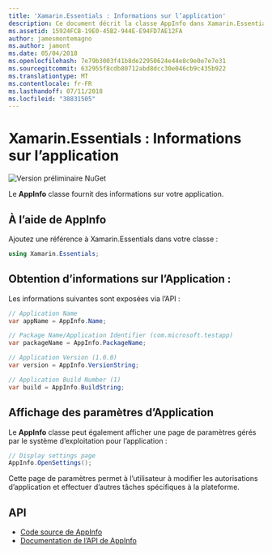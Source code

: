```yaml
---
title: 'Xamarin.Essentials : Informations sur l’application'
description: Ce document décrit la classe AppInfo dans Xamarin.Essentials, qui fournit des informations relatives à votre application. Par exemple, il expose le nom de l’application et la version.
ms.assetid: 15924FCB-19E0-45B2-944E-E94FD7AE12FA
author: jamesmontemagno
ms.author: jamont
ms.date: 05/04/2018
ms.openlocfilehash: 7e79b3003f41b8de22950624e44e8c9e0e7e7e31
ms.sourcegitcommit: 632955f8cdb80712abd8dcc30e046cb9c435b922
ms.translationtype: MT
ms.contentlocale: fr-FR
ms.lasthandoff: 07/11/2018
ms.locfileid: "38831505"
---
```

# <a name="xamarinessentials-app-information"></a>Xamarin.Essentials : Informations sur l’application

![Version préliminaire NuGet](~/media/shared/pre-release.png)

Le **AppInfo** classe fournit des informations sur votre application.

## <a name="using-appinfo"></a>À l’aide de AppInfo

Ajoutez une référence à Xamarin.Essentials dans votre classe :

```csharp
using Xamarin.Essentials;
```

## <a name="obtaining-application-information"></a>Obtention d’informations sur l’Application :

Les informations suivantes sont exposées via l’API :

```csharp
// Application Name
var appName = AppInfo.Name;

// Package Name/Application Identifier (com.microsoft.testapp)
var packageName = AppInfo.PackageName;

// Application Version (1.0.0)
var version = AppInfo.VersionString;

// Application Build Number (1)
var build = AppInfo.BuildString;
```

## <a name="displaying-application-settings"></a>Affichage des paramètres d’Application

Le **AppInfo** classe peut également afficher une page de paramètres gérés par le système d’exploitation pour l’application :

```csharp
// Display settings page
AppInfo.OpenSettings();
```

Cette page de paramètres permet à l’utilisateur à modifier les autorisations d’application et effectuer d’autres tâches spécifiques à la plateforme.

## <a name="api"></a>API

- [Code source de AppInfo](https://github.com/xamarin/Essentials/tree/master/Xamarin.Essentials/AppInfo)
- [Documentation de l’API de AppInfo](xref:Xamarin.Essentials.AppInfo)
